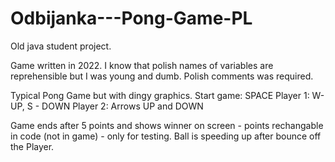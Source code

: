 # Odbijanka---Pong-Game-PL
Old java student project.

Game written in 2022. I know that polish names of variables are reprehensible but I was young and dumb.
Polish comments was required.

Typical Pong Game but with dingy graphics.
Start game: SPACE
Player 1: W- UP, S - DOWN
Player 2: Arrows UP and DOWN

Game ends after 5 points and shows winner on screen - points rechangable in code (not in game) - only for testing.
Ball is speeding up after bounce off the Player.
